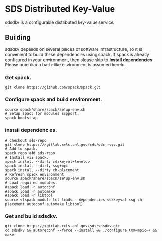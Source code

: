 # SDS Distributed Key-Value
sdsdkv is a configurable distributed key-value service.

## Building
sdsdkv depends on several pieces of software infrastructure, so it is convenient
to build these dependencies using spack. If spack is already configured in your
environment, then please skip to **Install dependencies**. Please note that a
bash-like environment is assumed herein.

### Get spack.

```
git clone https://github.com/spack/spack.git
```

### Configure spack and build environment.

```
source spack/share/spack/setup-env.sh
# Setup spack for modules support.
spack bootstrap
```

### Install dependencies.

```
# Checkout sds-repo
git clone https://xgitlab.cels.anl.gov/sds/sds-repo.git
# Add to spack.
spack repo add sds-repo
# Install via spack.
spack install --dirty sdskeyval+leveldb
spack install --dirty ssg+mpi
spack install --dirty ch-placement
# Refresh spack environment.
source spack/share/spack/setup-env.sh
# Load required modules.
#spack load -r autoconf
#spack load -r automake
#spack load -r libtool
source <(spack module tcl loads --dependencies sdskeyval ssg ch-placement autoconf automake libtool)
```

### Get and build sdsdkv.

```
git clone https://xgitlab.cels.anl.gov/sds/sdsdkv.git
cd sdsdkv && autoreconf --force --install && ./configure CXX=mpic++ && make
```
